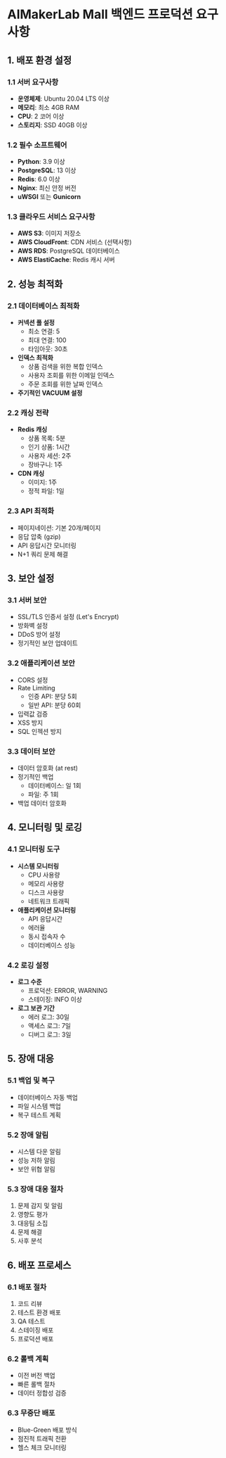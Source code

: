 # AIMakerLab Mall 백엔드 프로덕션 요구사항

## 1. 배포 환경 설정

### 1.1 서버 요구사항
- **운영체제**: Ubuntu 20.04 LTS 이상
- **메모리**: 최소 4GB RAM
- **CPU**: 2 코어 이상
- **스토리지**: SSD 40GB 이상

### 1.2 필수 소프트웨어
- **Python**: 3.9 이상
- **PostgreSQL**: 13 이상
- **Redis**: 6.0 이상
- **Nginx**: 최신 안정 버전
- **uWSGI** 또는 **Gunicorn**

### 1.3 클라우드 서비스 요구사항
- **AWS S3**: 이미지 저장소
- **AWS CloudFront**: CDN 서비스 (선택사항)
- **AWS RDS**: PostgreSQL 데이터베이스
- **AWS ElastiCache**: Redis 캐시 서버

## 2. 성능 최적화

### 2.1 데이터베이스 최적화
- **커넥션 풀 설정**
  - 최소 연결: 5
  - 최대 연결: 100
  - 타임아웃: 30초
- **인덱스 최적화**
  - 상품 검색을 위한 복합 인덱스
  - 사용자 조회를 위한 이메일 인덱스
  - 주문 조회를 위한 날짜 인덱스
- **주기적인 VACUUM 설정**

### 2.2 캐싱 전략
- **Redis 캐싱**
  - 상품 목록: 5분
  - 인기 상품: 1시간
  - 사용자 세션: 2주
  - 장바구니: 1주
- **CDN 캐싱**
  - 이미지: 1주
  - 정적 파일: 1일

### 2.3 API 최적화
- 페이지네이션: 기본 20개/페이지
- 응답 압축 (gzip)
- API 응답시간 모니터링
- N+1 쿼리 문제 해결

## 3. 보안 설정

### 3.1 서버 보안
- SSL/TLS 인증서 설정 (Let's Encrypt)
- 방화벽 설정
- DDoS 방어 설정
- 정기적인 보안 업데이트

### 3.2 애플리케이션 보안
- CORS 설정
- Rate Limiting
  - 인증 API: 분당 5회
  - 일반 API: 분당 60회
- 입력값 검증
- XSS 방지
- SQL 인젝션 방지

### 3.3 데이터 보안
- 데이터 암호화 (at rest)
- 정기적인 백업
  - 데이터베이스: 일 1회
  - 파일: 주 1회
- 백업 데이터 암호화

## 4. 모니터링 및 로깅

### 4.1 모니터링 도구
- **시스템 모니터링**
  - CPU 사용량
  - 메모리 사용량
  - 디스크 사용량
  - 네트워크 트래픽
- **애플리케이션 모니터링**
  - API 응답시간
  - 에러율
  - 동시 접속자 수
  - 데이터베이스 성능

### 4.2 로깅 설정
- **로그 수준**
  - 프로덕션: ERROR, WARNING
  - 스테이징: INFO 이상
- **로그 보관 기간**
  - 에러 로그: 30일
  - 액세스 로그: 7일
  - 디버그 로그: 3일

## 5. 장애 대응

### 5.1 백업 및 복구
- 데이터베이스 자동 백업
- 파일 시스템 백업
- 복구 테스트 계획

### 5.2 장애 알림
- 시스템 다운 알림
- 성능 저하 알림
- 보안 위협 알림

### 5.3 장애 대응 절차
1. 문제 감지 및 알림
2. 영향도 평가
3. 대응팀 소집
4. 문제 해결
5. 사후 분석

## 6. 배포 프로세스

### 6.1 배포 절차
1. 코드 리뷰
2. 테스트 환경 배포
3. QA 테스트
4. 스테이징 배포
5. 프로덕션 배포

### 6.2 롤백 계획
- 이전 버전 백업
- 빠른 롤백 절차
- 데이터 정합성 검증

### 6.3 무중단 배포
- Blue-Green 배포 방식
- 점진적 트래픽 전환
- 헬스 체크 모니터링
